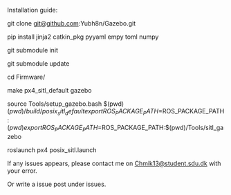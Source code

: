 Installation guide:

git clone git@github.com:Yubh8n/Gazebo.git

pip install jinja2 catkin_pkg pyyaml empy toml numpy

git submodule init

git submodule update

cd Firmware/

make px4_sitl_default gazebo

  source Tools/setup_gazebo.bash $(pwd) $(pwd)/build/posix_sitl_default
  export ROS_PACKAGE_PATH=$ROS_PACKAGE_PATH:$(pwd)
  export ROS_PACKAGE_PATH=$ROS_PACKAGE_PATH:$(pwd)/Tools/sitl_gazebo

roslaunch px4 posix_sitl.launch



If any issues appears, please contact me on Chmik13@student.sdu.dk with your error.

Or write a issue post under issues.
